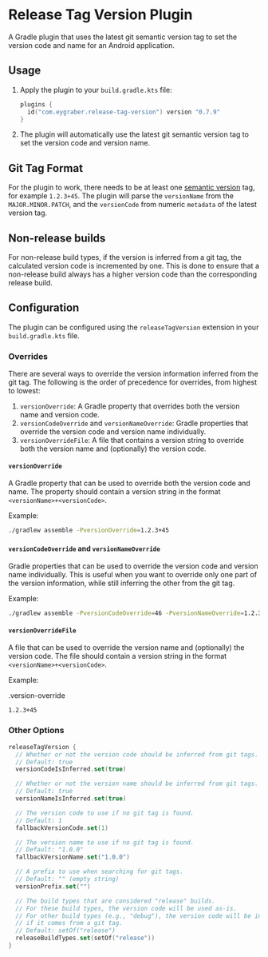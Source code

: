 # Release Tag Version Plugin

A Gradle plugin that uses the latest git semantic version tag to set the version code and name for an Android application.

## Usage

1.  Apply the plugin to your `build.gradle.kts` file:
    ```kotlin
    plugins {
      id("com.eygraber.release-tag-version") version "0.7.9"
    }
    ```

2.  The plugin will automatically use the latest git semantic version tag to set the version code and version name.

## Git Tag Format

For the plugin to work, there needs to be at least one [semantic version](https://semver.org/) tag,
for example `1.2.3+45`. The plugin will parse the `versionName` from the `MAJOR.MINOR.PATCH`, and the
`versionCode` from numeric `metadata` of the latest version tag.

## Non-release builds

For non-release build types, if the version is inferred from a git tag, the calculated version code is
incremented by one. This is done to ensure that a non-release build always has a higher version code than the
corresponding release build.

## Configuration

The plugin can be configured using the `releaseTagVersion` extension in your `build.gradle.kts` file.

### Overrides

There are several ways to override the version information inferred from the git tag. 
The following is the order of precedence for overrides, from highest to lowest:

1.  `versionOverride`: A Gradle property that overrides both the version name and version code.
2.  `versionCodeOverride` and `versionNameOverride`: Gradle properties that override the version code and 
    version name individually.
3.  `versionOverrideFile`: A file that contains a version string to override both the version name and
    (optionally) the version code.

#### `versionOverride`

A Gradle property that can be used to override both the version code and name.
The property should contain a version string in the format `<versionName>+<versionCode>`.

Example:
```bash
./gradlew assemble -PversionOverride=1.2.3+45
```

#### `versionCodeOverride` and `versionNameOverride`

Gradle properties that can be used to override the version code and version name individually. 
This is useful when you want to override only one part of the version information, while still inferring 
the other from the git tag.

Example:
```bash
./gradlew assemble -PversionCodeOverride=46 -PversionNameOverride=1.2.3
```

#### `versionOverrideFile`

A file that can be used to override the version name and (optionally) the version code.
The file should contain a version string in the format `<versionName>+<versionCode>`.

Example:

.version-override
```
1.2.3+45
```

### Other Options

```kotlin
releaseTagVersion {
  // Whether or not the version code should be inferred from git tags.
  // Default: true
  versionCodeIsInferred.set(true)

  // Whether or not the version name should be inferred from git tags.
  // Default: true
  versionNameIsInferred.set(true)

  // The version code to use if no git tag is found.
  // Default: 1
  fallbackVersionCode.set(1)

  // The version name to use if no git tag is found.
  // Default: "1.0.0"
  fallbackVersionName.set("1.0.0")

  // A prefix to use when searching for git tags.
  // Default: "" (empty string)
  versionPrefix.set("")

  // The build types that are considered "release" builds.
  // For these build types, the version code will be used as-is.
  // For other build types (e.g., "debug"), the version code will be incremented by 1
  // if it comes from a git tag.
  // Default: setOf("release")
  releaseBuildTypes.set(setOf("release"))
}
```
